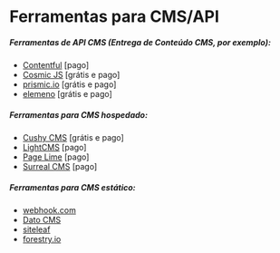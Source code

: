 # Ferramentas para CMS/API

##### Ferramentas de API CMS (Entrega de Conteúdo CMS, por exemplo):

* [Contentful](https://www.contentful.com/) [pago]
* [Cosmic JS](https://cosmicjs.com/) [grátis e pago]
* [prismic.io](https://prismic.io/) [grátis e pago]
* [elemeno](https://elemeno.io) [grátis e pago]

##### Ferramentas para CMS hospedado:

* [Cushy CMS](https://www.cushycms.com) [grátis e pago]
* [LightCMS](https://www.lightcms.com) [pago]
* [Page Lime](http://www.pagelime.com/) [pago]
* [Surreal CMS](http://www.surrealcms.com/) [pago]

##### Ferramentas para CMS estático:

* [webhook.com](http://www.webhook.com/)
* [Dato CMS](https://www.datocms.com/)
* [siteleaf](https://www.siteleaf.com/)
* [forestry.io](https://forestry.io/)
